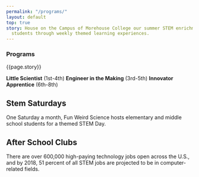 ```yaml
---
permalink: "/programs/"
layout: default
top: true
story: House on the Campus of Morehouse College our summer STEM enrichment camp engages
  students through weekly themed learning experiences.
---
```


<div class = 'fulls parties' id = 'parties'>
  <div class = 'flex-in overlay'>
    <h3>Programs</h3>
  </div>
</div>

<div class = 'dull flex-in'>
  <div class = 'child tripple'>
    <p>{{page.story}}</p>
    <b>Little Scientist</b> (1st-4th)
    <b>Engineer in the Making</b> (3rd-5th)
    <b>Innovator Apprentice</b> (6th-8th)
  </div>
</div>
<div class = 'bright'>
  <span id = 'stemsaturdays'></span>
  <h2>Stem Saturdays</h2>
  <p>One Saturday a month, Fun Weird Science hosts elementary and middle school students for a themed STEM Day.</p>
  <h2 id = 'after-school'>After School Clubs</h2>
  <div class = 'banner'>
    <p>There are over 600,000 high-paying technology jobs open across the U.S., and by 2018, 51 percent of all STEM jobs are projected to be in computer-related fields.</p>
  </div>
</div>
